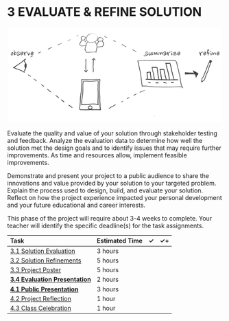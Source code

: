 # 3 EVALUATE & REFINE SOLUTION

![](../../.gitbook/assets/phase-3-process.png)

Evaluate the quality and value of your solution through stakeholder testing and feedback. Analyze the evaluation data to determine how well the solution met the design goals and to identify issues that may require further improvements. As time and resources allow, implement feasible improvements.

Demonstrate and present your project to a public audience to share the innovations and value provided by your solution to your targeted problem. Explain the process used to design, build, and evaluate your solution. Reflect on how the project experience impacted your personal development and your future educational and career interests.

This phase of the project will require about 3-4 weeks to complete. Your teacher will identify the specific deadline\(s\) for the task assignments.

| Task | Estimated Time | ✓ | ✓+ |
| :--- | :--- | :--- | :--- |
| [​3.1 Solution Evaluation](3.1-solution-evaluation.md)​ | 3 hours | ​ | ​ |
| ​[3.2 Solution Refinements​](3.2-solution-refinements.md) | 5 hours | ​ | ​ |
| ​[3.3 Project Poster](3.3-project-poster.md)​ | 5 hours | ​ | ​ |
| ​[**3.4 Evaluation Presentation**](3.4-evaluation-presentation.md)**​** | 2 hours | ​ | ​ |
| **​**[**4.1 Public Presentation**](3.5-public-presentation.md)**​** | 3 hours | ​ | ​ |
| ​[4.2 Project Reflection​](3.6-project-reflection.md) | 1 hour | ​ | ​ |
| [​4.3 Class Celebration​](3.7-class-celebration.md) | 1 hour |  |  |



